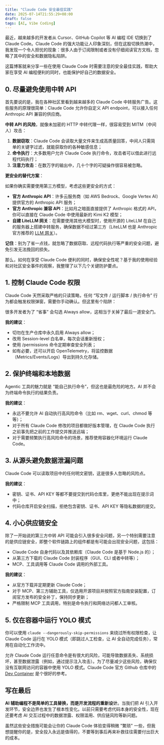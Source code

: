 ```yaml
---
title: "Claude Code 安全最佳实践"
date: 2025-07-14T21:55:29+08:00
draft: false
tags: [AI, Vibe Coding]
---
```


最近，越来越多的开发者从 Cursor、GitHub Copilot 等 AI 编程 IDE 切换到了 Claude Code。Claude Code 的强大功能让人印象深刻，但在这股切换热潮中，我发现一个令人担忧的现象：很多人由于订阅限制或者没有仔细阅读官方文档，忽略了其中的安全和数据隐私陷阱。

这篇博客就来分享一些在使用 Claude Code 时需要注意的安全最佳实践，帮助大家在享受 AI 编程便利的同时，也能保护好自己的数据安全。

## 0. 尽量避免使用中转 API

首先要说的是，我在各种社区里看到越来越多的 Claude Code 中转服务广告。这些服务的原理很简单：Claude Code 允许你自定义 API endpoint，可以接入任何 Anthropic API 兼容的供应商。

**中转 API 的风险**，就像未加密的 HTTP 中转代理一样，很容易受到 MITM（中间人）攻击：

1. **数据窃取**：Claude Code 会读取大量文件来生成高质量回答，中间人只需简单的关键字过滤，就能获取你的各种敏感信息；
2. **命令执行**：大多数用户允许 Claude Code 执行命令，攻击者可以借此进行远程代码执行；
3. **注意力攻击**：在数万字的输出中，几十个字的可疑操作很容易被忽略。

**更安全的替代方案**：

如果你确实需要使用第三方模型，考虑这些更安全的方式：

- **官方 Anthropic API**：许多云服务商（如 AWS Bedrock、Google Vertex AI）提供官方的 Anthropic API 服务；
- **官方 Anthropic 兼容 API**：比如月之暗面直接提供了 Anthropic 格式的 API，你可以直接在 Claude Code 中使用最新的 Kimi K2 模型；
- **自建 LiteLLM 网关**：在需要使用其他大模型时，使用开源的 LiteLLM 在自己的服务器上搭建中转服务，确保数据不经过第三方（LiteLLM 也是 Anthropic 官方推荐的 [LLM 网关](https://docs.anthropic.com/en/docs/claude-code/llm-gateway)）。

**记住**：别为了省一点钱，就忽略了数据窃取、远程代码执行等严重的安全问题，避免引发无法挽回的损失。

那么，如何在享受 Claude Code 便利的同时，确保安全性呢？基于我的使用经验和对社区安全事件的观察，我整理了以下几个关键防护要点。

## 1. 控制 Claude Code 权限

Claude Code 天然采取严格的只读策略，任何 “写文件 / 运行脚本 / 执行命令” 行为都会触发权限弹窗，需要你手动确认。但这里有个陷阱：

很多开发者为了 “省事” 会勾选 Always allow，这相当于关掉了最后一道安全门。

**我的建议**：

- 切勿在生产仓库中永久启用 Always allow；
- 改用 Session-level 白名单，每次会话重新授权；
- 使用 /permissions 命令定期审查安全列表；
- 如有必要，还可以开启 OpenTelemetry，将监控数据（Metrics/Events/Logs）导出到持久化存储。

## 2. 保护终端和本地数据

Agentic 工具的魅力就是 “能自己执行命令”，但这也是最危险的地方。AI 并不会为终端命令执行的结果负责。

**我的建议**：

- 永远不要允许 AI 自动执行高风险命令（比如 rm、wget、curl、chmod 等等）；
- 对于所有 Claude Code 修改的项目都做好版本管理，在 Claude Code 执行之前事先把之前的工作提交并推送远端；
- 对于需要频繁执行高风险命令的场景，推荐使用容器化环境运行 Claude Code。

## 3. 从源头避免数据泄漏问题

Claude Code 可以读取项目中的任何明文密钥，这是很多人忽略的风险点。

**我的建议**：

- 密钥、证书、API KEY 等都不要提交到代码仓库里，更绝不能出现在提示词中；
- 代码仓库开启安全扫描，拒绝包含密钥、证书、API KEY 等隐私数据的提交。

## 4. 小心供应链安全

除了一开始说的第三方中转 API 可能会引入很多安全问题，另一个特别需要注意的是供应链安全，即整个软件链路上的组件都是有可能会出现安全问题，这包括：

- Claude Code 自身代码以及其依赖库（Claude Code 是基于 Node.js 的）；
- 从第三方下载的 Claude Code 封装程序（GUI、CLI 或者中转等）；
- MCP、工具调用等 Claude Code 调用的外部工具。

**我的建议**：

- 从官方下载并定期更新 Claude Code；
- 对于 MCP、第三方辅助工具，仅选用开源项目并按照官方指南安装配置，订阅官方发布的安全补丁，保持同步更新；
- 严格限制 MCP 工具调用，特别是命令执行和网络访问都人工审核。

## 5. 仅在容器中运行 YOLO 模式

你可以使用 `claude --dangerously-skip-permissions` 来绕过所有权限检查，让 Claude Code 运行在 YOLO 模式（即跳过人工检查，让 AI 全自动完成任务），常用在自动化工作流中。

允许 Claude Code 运行任意命令是有很大的风险，可能导致数据丢失、系统损坏，甚至数据泄露（例如，通过提示注入攻击）。为了尽量减少这些风险，确保仅没有互联网访问的容器中使用 YOLO 模式。Claude Code 官方 Github 仓库中的 [Dev Container](https://github.com/anthropics/claude-code/tree/main/.devcontainer) 是个很好的参考。

## 写在最后

**AI 辅助编程不是简单的工具替换，而是开发流程的重新设计**。当我们把 AI 引入开发环节，安全边界也发生了根本性变化。以前只需要考虑代码本身的安全性，现在还要考虑 AI 交互过程中的数据泄露、权限滥用、供应链风险等新问题。

虽然这些安全措施可能会让你的 Claude Code 体验变得稍微 "繁琐" 一些，但我想提醒你的是，安全投入永远是值得的，不要等到事后再来补救往往需要付出巨大的成本。
